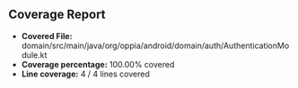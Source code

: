 ## Coverage Report

- **Covered File:** domain/src/main/java/org/oppia/android/domain/auth/AuthenticationModule.kt
- **Coverage percentage:** 100.00% covered
- **Line coverage:** 4 / 4 lines covered